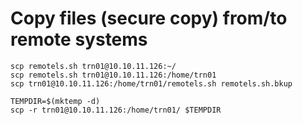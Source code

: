 # Copy files (secure copy) from/to remote systems 

```
scp remotels.sh trn01@10.10.11.126:~/
scp remotels.sh trn01@10.10.11.126:/home/trn01
scp trn01@10.10.11.126:/home/trn01/remotels.sh remotels.sh.bkup

TEMPDIR=$(mktemp -d)
scp -r trn01@10.10.11.126:/home/trn01/ $TEMPDIR
```

